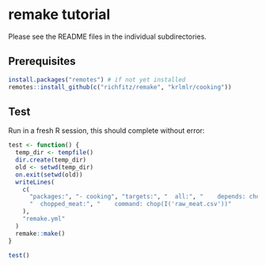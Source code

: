 # remake tutorial

Please see the README files in the individual subdirectories.

## Prerequisites

```r
install.packages("remotes") # if not yet installed
remotes::install_github(c("richfitz/remake", "krlmlr/cooking"))
```

## Test

Run in a fresh R session, this should complete without error:

```r
test <- function() {
  temp_dir <- tempfile()
  dir.create(temp_dir)
  old <- setwd(temp_dir)
  on.exit(setwd(old))
  writeLines(
    c(
      "packages:", "- cooking", "targets:", "  all:", "    depends: chopped_meat",
      "  chopped_meat:", "    command: chop(I('raw_meat.csv'))"
    ),
    "remake.yml"
  )
  remake::make()
}

test()
```




